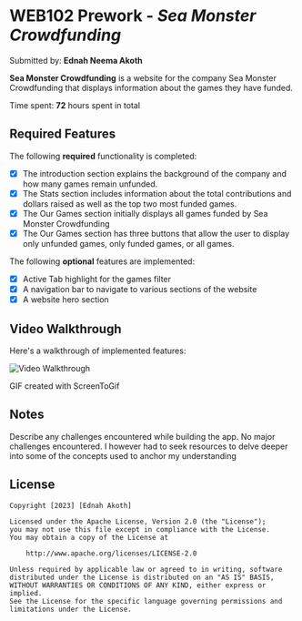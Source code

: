 # WEB102 Prework - *Sea Monster Crowdfunding*

Submitted by: **Ednah Neema Akoth**

**Sea Monster Crowdfunding** is a website for the company Sea Monster Crowdfunding that displays information about the games they have funded.

Time spent: **72** hours spent in total

## Required Features

The following **required** functionality is completed:

* [x] The introduction section explains the background of the company and how many games remain unfunded.
* [x] The Stats section includes information about the total contributions and dollars raised as well as the top two most funded games.
* [x] The Our Games section initially displays all games funded by Sea Monster Crowdfunding
* [x] The Our Games section has three buttons that allow the user to display only unfunded games, only funded games, or all games.

The following **optional** features are implemented:

* [x] Active Tab highlight for the games filter
* [x] A navigation bar to navigate to various sections of the website
* [x] A website hero section

## Video Walkthrough

Here's a walkthrough of implemented features:

<img src="./assets/Ednah_CodePathGIF.gif" title='Video Walkthrough' width='' alt='Video Walkthrough' />

<!-- Replace this with whatever GIF tool you used! -->
GIF created with ScreenToGif  


## Notes

Describe any challenges encountered while building the app.
No major challenges encountered. I however had to seek resources to delve deeper into some of the concepts used to anchor my understanding

## License

    Copyright [2023] [Ednah Akoth]

    Licensed under the Apache License, Version 2.0 (the "License");
    you may not use this file except in compliance with the License.
    You may obtain a copy of the License at

        http://www.apache.org/licenses/LICENSE-2.0

    Unless required by applicable law or agreed to in writing, software
    distributed under the License is distributed on an "AS IS" BASIS,
    WITHOUT WARRANTIES OR CONDITIONS OF ANY KIND, either express or implied.
    See the License for the specific language governing permissions and
    limitations under the License.

